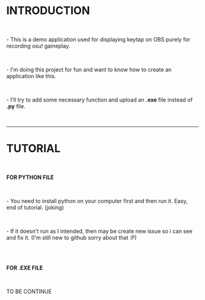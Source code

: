 <h1>INTRODUCTION</h1><br>
<p>- This is a demo application used for displaying keytap on OBS purely for recording osu! gameplay.</p><br>
<p>- I'm doing this project for fun and want to know how to create an application like this.</p><br>
<p>- I'll try to add some necessary function and upload an <strong>.exe</strong> file instead of <strong>.py</strong> file.</p><br>
<hr>

<h1>TUTORIAL</h1><br>
<p><strong>FOR PYTHON FILE</strong></p><br>
<p>- You need to install python on your computer first and then run it. Easy, end of tutorial. (joking)</p><br>
<p>- If it doesn't run as I intended, then may be create new issue so i can see and fix it. (I'm still new to github sorry about that :P)</p><br>
<br>
<p><strong>FOR .EXE FILE</strong></p><br>
<p>TO BE CONTINUE</p>
